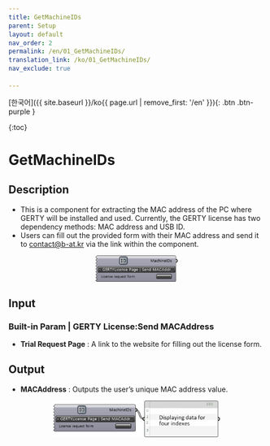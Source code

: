 ```yaml
---
title: GetMachineIDs
parent: Setup
layout: default
nav_order: 2
permalink: /en/01_GetMachineIDs/
translation_link: /ko/01_GetMachineIDs/
nav_exclude: true

---
```


<!-- [English]({{ site.baseurl }}/en{{ page.url | remove_first: '/ko' }}){: .btn .btn-purple } -->
[한국어]({{ site.baseurl }}/ko{{ page.url | remove_first: '/en' }}){: .btn .btn-purple }

{:toc}
# GetMachineIDs

## Description

* This is a component for extracting the MAC address of the PC where GERTY will be installed and used. Currently, the GERTY license has two dependency methods: MAC address and USB ID. 
* Users can fill out the provided form with their MAC address and send it to contact@b-at.kr via the link within the component.

<p align="center">  <img src="/assets/images/GetMachineIDs.png" align="center" width="32%"></p>

## Input
### Built-in Param | GERTY License:Send MACAddress

* **Trial Request Page** : A link to the website for filling out the license form.

## Output

* **MACAddress** : Outputs the user’s unique MAC address value.

<p align="center"><img src="/assets/images/GetmachineIDs_00.png" align="center" width="65%"></p>